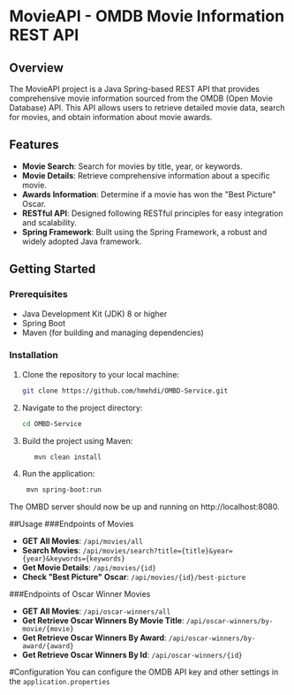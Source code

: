 # MovieAPI - OMDB Movie Information REST API

## Overview

The MovieAPI project is a Java Spring-based REST API that provides comprehensive movie information sourced from the OMDB (Open Movie Database) API. This API allows users to retrieve detailed movie data, search for movies, and obtain information about movie awards.

## Features

- **Movie Search**: Search for movies by title, year, or keywords.
- **Movie Details**: Retrieve comprehensive information about a specific movie.
- **Awards Information**: Determine if a movie has won the "Best Picture" Oscar.
- **RESTful API**: Designed following RESTful principles for easy integration and scalability.
- **Spring Framework**: Built using the Spring Framework, a robust and widely adopted Java framework.

## Getting Started

### Prerequisites

- Java Development Kit (JDK) 8 or higher
- Spring Boot
- Maven (for building and managing dependencies)

### Installation

1. Clone the repository to your local machine:

   ```bash
   git clone https://github.com/hmehdi/OMBD-Service.git

2. Navigate to the project directory:
    ```bash   
    cd OMBD-Service

3. Build the project using Maven:
   ```bash
      mvn clean install
4. Run the application:
    ```bash
     mvn spring-boot:run
   
The OMBD server should now be up and running on http://localhost:8080.

##Usage
###Endpoints of Movies
- **GET All Movies**:        `/api/movies/all`
- **Search Movies**:         `/api/movies/search?title={title}&year={year}&keywords={keywords}`
- **Get Movie Details**:     `/api/movies/{id}`
- **Check "Best Picture" Oscar**: `/api/movies/{id}/best-picture`



###Endpoints of Oscar Winner Movies
- **GET All Movies**:        `/api/oscar-winners/all`
- **Get Retrieve Oscar Winners By Movie Title**:         `/api/oscar-winners/by-movie/{movie}`
- **Get Retrieve Oscar Winners By Award**:         `/api/oscar-winners/by-award/{award}`
- **Get Retrieve Oscar Winners By Id**:     `/api/oscar-winners/{id}`

#Configuration
You can configure the OMDB API key and other settings in the `application.properties` 

  










